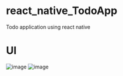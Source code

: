 # react_native_TodoApp
Todo application using react native

# UI
![image](https://github.com/Abishani/react_native_TodoApp/assets/66344633/8b1c2114-62f2-4034-9bcf-559cf1a67af2)   ![image](https://github.com/Abishani/react_native_TodoApp/assets/66344633/01a7c7d0-7831-4ef1-bbb7-7e38f649de76)


